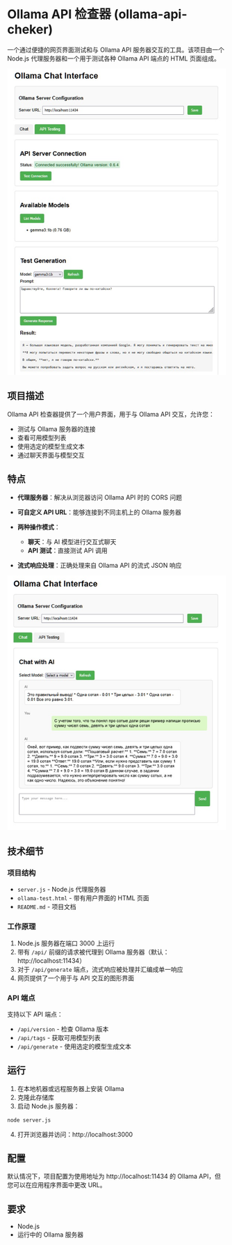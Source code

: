 # Ollama API 检查器 (ollama-api-cheker)

一个通过便捷的网页界面测试和与 Ollama API 服务器交互的工具。该项目由一个 Node.js 代理服务器和一个用于测试各种 Ollama API 端点的 HTML 页面组成。

![Ollama API 检查器界面](pic01.jpg)

## 项目描述

Ollama API 检查器提供了一个用户界面，用于与 Ollama API 交互，允许您：

- 测试与 Ollama 服务器的连接
- 查看可用模型列表
- 使用选定的模型生成文本
- 通过聊天界面与模型交互

## 特点

- **代理服务器**：解决从浏览器访问 Ollama API 时的 CORS 问题
- **可自定义 API URL**：能够连接到不同主机上的 Ollama 服务器
- **两种操作模式**：
  - **聊天**：与 AI 模型进行交互式聊天
  - **API 测试**：直接测试 API 调用

- **流式响应处理**：正确处理来自 Ollama API 的流式 JSON 响应

![与模型的聊天界面演示](pic02.jpg)

## 技术细节

### 项目结构

- `server.js` - Node.js 代理服务器
- `ollama-test.html` - 带有用户界面的 HTML 页面
- `README.md` - 项目文档

### 工作原理

1. Node.js 服务器在端口 3000 上运行
2. 带有 `/api/` 前缀的请求被代理到 Ollama 服务器（默认：http://localhost:11434）
3. 对于 `/api/generate` 端点，流式响应被处理并汇编成单一响应
4. 网页提供了一个用于与 API 交互的图形界面

### API 端点

支持以下 API 端点：
- `/api/version` - 检查 Ollama 版本
- `/api/tags` - 获取可用模型列表
- `/api/generate` - 使用选定的模型生成文本

## 运行

1. 在本地机器或远程服务器上安装 Ollama
2. 克隆此存储库
3. 启动 Node.js 服务器：
```bash
node server.js
```
4. 打开浏览器并访问：http://localhost:3000

## 配置

默认情况下，项目配置为使用地址为 http://localhost:11434 的 Ollama API，但您可以在应用程序界面中更改 URL。

## 要求

- Node.js
- 运行中的 Ollama 服务器